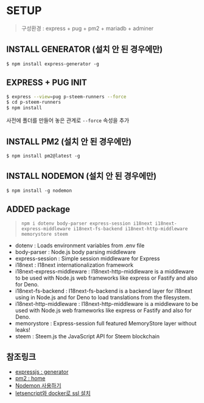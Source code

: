 # SETUP

> 구성환경 : express + pug + pm2 + mariadb + adminer

## INSTALL GENERATOR (설치 안 된 경우에만)

`$ npm install express-generator -g`

## EXPRESS + PUG INIT

```sh
$ express --view=pug p-steem-runners --force
$ cd p-steem-runners
$ npm install
```

사전에 폴더를 만들어 놓은 관계로 `--force` 속성을 추가

## INSTALL PM2 (설치 안 된 경우에만)

`$ npm install pm2@latest -g`

## INSTALL NODEMON (설치 안 된 경우에만)

`$ npm install -g nodemon`

## ADDED package

> `npm i dotenv body-parser express-session i18next i18next-express-middleware i18next-fs-backend i18next-http-middleware memorystore steem`

- dotenv : Loads environment variables from .env file
- body-parser : Node.js body parsing middleware
- express-session : Simple session middleware for Express
- i18next : I18next internationalization framework
- i18next-express-middleware : I18next-http-middleware is a middleware to be used with Node.js web frameworks like express or Fastify and also for Deno.
- i18next-fs-backend : I18next-fs-backend is a backend layer for i18next using in Node.js and for Deno to load translations from the filesystem.
- i18next-http-middleware : I18next-http-middleware is a middleware to be used with Node.js web frameworks like express or Fastify and also for Deno.
- memorystore : Express-session full featured MemoryStore layer without leaks!
- steem : Steem.js the JavaScript API for Steem blockchain

## 참조링크

- [expressjs : generator](https://expressjs.com/ko/starter/generator.html)
- [pm2 : home](https://pm2.keymetrics.io/)
- [Nodemon 사용하기](https://backend-intro.vlpt.us/1/03.html)
- [letsencript와 docker로 ssl 설치](http://52.78.22.201/tutorials/weplanet/docker-compose-ssl/)

